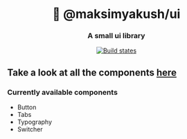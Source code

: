 <h1 align="center" style="border-bottom: none;">🚀 @maksimyakush/ui</h1>
<h3 align="center">A small ui library</h3>
<p align="center">
  <a href="https://github.com/semantic-release/semantic-release/actions?query=workflow%3ATest+branch%3Amaster">
    <img alt="Build states" src="https://img.shields.io/github/package-json/v/maksimyakush/ui">
  </a>
</p>
</p>

## Take a look at all the components [here](https://ui-maksimyakush.vercel.app)

### Currently available components

- Button
- Tabs
- Typography
- Switcher
